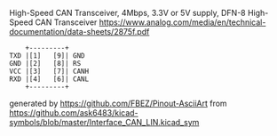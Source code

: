 High-Speed CAN Transceiver, 4Mbps, 3.3V or 5V supply, DFN-8
High-Speed CAN Transceiver
https://www.analog.com/media/en/technical-documentation/data-sheets/2875f.pdf


	    +---------+
	TXD |[1]   [9]| GND
	GND |[2]   [8]| RS
	VCC |[3]   [7]| CANH
	RXD |[4]   [6]| CANL
	    +---------+


generated by https://github.com/FBEZ/Pinout-AsciiArt from https://github.com/ask6483/kicad-symbols/blob/master/Interface_CAN_LIN.kicad_sym